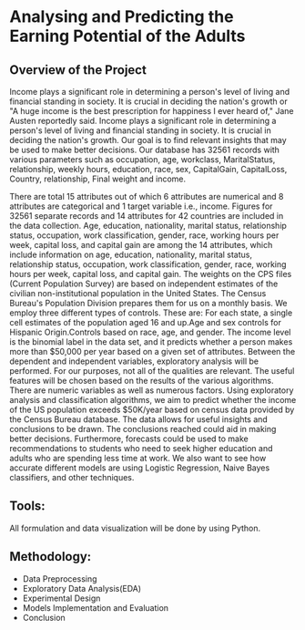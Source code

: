 # Analysing and Predicting the Earning Potential of the Adults
## Overview of the Project

 Income plays a significant role in determining a person's level of living and financial standing in society. It is crucial in deciding the nation's growth or "A huge income is the best prescription for happiness I ever heard of," Jane Austen reportedly said. Income plays a significant role in determining a person's level of living and financial standing in society. It is crucial in deciding the nation's growth. Our goal is to find relevant insights that may be used to make better decisions. Our database has 32561 records with various parameters such as occupation, age, workclass, MaritalStatus, relationship, weekly hours, education, race, sex, CapitalGain, CapitalLoss, Country, relationship, Final weight and income. 
 
There are total 15 attributes out of which 6 attributes are numerical and 8 attributes are categorical and 1 target variable i.e., income. Figures for 32561 separate records and 14 attributes for 42 countries are included in the data collection. Age, education, nationality, marital status, relationship status, occupation, work classification, gender, race, working hours per week, capital loss, and capital gain are among the 14 attributes, which include information on age, education, nationality, marital status, relationship status, occupation, work classification, gender, race, working hours per week, capital loss, and capital gain. The weights on the CPS files (Current Population Survey) are based on independent estimates of the civilian non-institutional population in the United States. The Census Bureau's Population Division prepares them for us on a monthly basis. We employ three different types of controls. These are: For each state, a single cell estimates of the population aged 16 and up.Age and sex controls for Hispanic Origin.Controls based on race, age, and gender. 
The income level is the binomial label in the data set, and it predicts whether a person makes more than $50,000 per year based on a given set of attributes.
 Between the dependent and independent variables, exploratory analysis will be performed. For our purposes, not all of the qualities are relevant. The useful features will be chosen based on the results of the various algorithms. There are numeric variables as well as numerous factors. Using exploratory analysis and classification algorithms, we aim to predict whether the income of the US population exceeds $50K/year based on census data provided by the Census Bureau database. The data allows for useful insights and conclusions to be drawn. The conclusions reached could aid in making better decisions. Furthermore, forecasts could be used to make recommendations to students who need to seek higher education and adults who are spending less time at work. We also want to see how accurate different models are using Logistic Regression, Naive Bayes classifiers, and other techniques.

## Tools:

All formulation and data visualization will be done by using Python.

## Methodology:

- Data Preprocessing
- Exploratory Data Analysis(EDA)
- Experimental Design
- Models Implementation and Evaluation
- Conclusion

